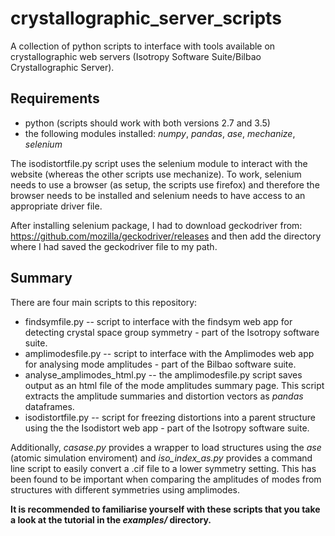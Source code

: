 # crystallographic_server_scripts
A collection of python scripts to interface with tools available on crystallographic web servers (Isotropy Software Suite/Bilbao Crystallographic Server).


## Requirements

* python (scripts should work with both versions 2.7 and 3.5)
* the following modules installed: _numpy_, _pandas_, _ase_, _mechanize_, _selenium_

The isodistortfile.py script uses the selenium module to interact with the website (whereas the other scripts use mechanize). To work, selenium needs to use a browser (as setup, the scripts use firefox) and therefore the browser needs to be installed and selenium needs to have access to an appropriate driver file.

After installing selenium package, I had to download geckodriver from:
https://github.com/mozilla/geckodriver/releases
and then add the directory where I had saved the geckodriver file to my path.

## Summary

There are four main scripts to this repository:

* findsymfile.py -- script to interface with the findsym web app for detecting crystal space group symmetry - part of the Isotropy software suite.
* amplimodesfile.py -- script to interface with the Amplimodes web app for analysing mode amplitudes - part of the Bilbao software suite.
* analyse_amplimodes_html.py -- the amplimodesfile.py script saves output as an html file of the mode amplitudes summary page. This script extracts the amplitude summaries and distortion vectors as _pandas_ dataframes.
* isodistortfile.py -- script for freezing distortions into a parent structure using the the Isodistort web app - part of the Isotropy software suite.

Additionally, _casase.py_ provides a wrapper to load structures using the _ase_ (atomic simulation enviroment) and _iso_index_as.py_ provides a command line script to easily convert a .cif file to a lower symmetry setting. This has been found to be important when comparing the amplitudes of modes from structures with different symmetries using amplimodes.

**It is recommended to familiarise yourself with these scripts that you take a look at the tutorial in the _examples/_ directory.**

